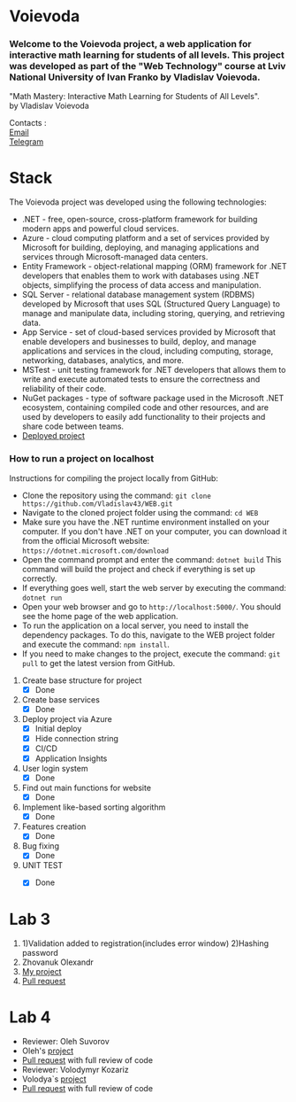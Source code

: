 # Voievoda
### Welcome to the Voievoda project, a web application for interactive math learning for students of all levels. This project was developed as part of the "Web Technology" course at Lviv National University of Ivan Franko by Vladislav Voievoda.
"Math Mastery: Interactive Math Learning for Students of All Levels".<br/>
by Vladislav Voievoda

Contacts :<br/>
<a href="mailto:insagramerr@gmail.com">Email</a><br/>
<a href="https://t.me/NiVlad2" target="_blank">Telegram</a>

# Stack
The Voievoda project was developed using the following technologies:

 -  .NET - free, open-source, cross-platform framework for building modern apps and powerful cloud services.
 -  Azure - cloud computing platform and a set of services provided by Microsoft for building, deploying, and managing applications and services through Microsoft-managed data centers.
 -  Entity Framework - object-relational mapping (ORM) framework for .NET developers that enables them to work with databases using .NET objects, simplifying the process of data access and manipulation.
 -  SQL Server - relational database management system (RDBMS) developed by Microsoft that uses SQL (Structured Query Language) to manage and manipulate data, including storing, querying, and retrieving data.
 -  App Service - set of cloud-based services provided by Microsoft that enable developers and businesses to build, deploy, and manage applications and services in the cloud, including computing, storage, networking, databases, analytics, and more.
 -  MSTest - unit testing framework for .NET developers that allows them to write and execute automated tests to ensure the correctness and reliability of their code.
 -  NuGet packages - type of software package used in the Microsoft .NET ecosystem, containing compiled code and other resources, and are used by developers to easily add functionality to their projects and share code between teams.
 -  <a href="https://myprojec.azurewebsites.net/" target="_blank">Deployed project</a>

### How to run a project on localhost 
Instructions for compiling the project locally from GitHub:

 -  Clone the repository using the command: `git clone https://github.com/Vladislav43/WEB.git`
 -  Navigate to the cloned project folder using the command: `cd WEB`
 -  Make sure you have the .NET runtime environment installed on your computer. If you don't have .NET on your computer, you can download it from the official Microsoft website: `https://dotnet.microsoft.com/download`
 -  Open the command prompt and enter the command: `dotnet build` This command will build the project and check if everything is set up correctly.
 -  If everything goes well, start the web server by executing the command: `dotnet run`
 -  Open your web browser and go to `http://localhost:5000/`. You should see the home page of the web application.
 -  To run the application on a local server, you need to install the dependency packages. To do this, navigate to the WEB project folder and execute the command: `npm install`.
 -  If you need to make changes to the project, execute the command: `git pull` to get the latest version from GitHub.


1. Create base structure for project 
      - [x] Done
2. Create base services
      - [x] Done
3. Deploy project via Azure
      - [x] Initial deploy
      - [x] Hide connection string
      - [x] CI/CD
      - [x] Application Insights
4. User login system
      - [x] Done
5. Find out main functions for website
      - [x] Done
6. Implement like-based sorting algorithm
      - [x] Done
7. Features creation
      - [x] Done
8. Bug fixing
      - [x] Done
9. UNIT TEST
      - [x] Done












# Lab 3
1. 1)Validation added to registration(includes error window)
   2)Hashing password
2. Zhovanuk Olexandr
3. <a href="https://github.com/fdsssawe/inkfinder" target="_blank">My project</a>
4. <a href="https://github.com/Vladislav43/WEB/pull/1" target="_blank">Pull request</a>


# Lab 4
- Reviewer: Oleh Suvorov
- Oleh's [project](https://github.com/plxgwalker/Suvorov.LNU.Twitter-Clone)
- [Pull request](https://github.com/plxgwalker/WEB/pull/1) with full review of code
- Reviewer: Volodymyr Kozariz
- Volodya`s [project](https://github.com/odvova/Edelveis)
- [Pull request](https://github.com/odvova/WEB/pull/1) with full review of code
